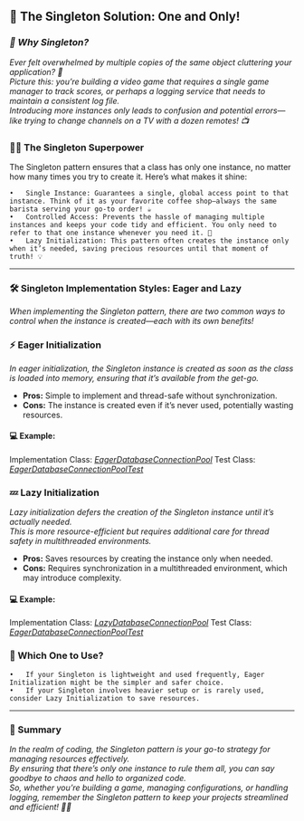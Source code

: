 ## 🌟 The Singleton Solution: One and Only!

### *🚀 Why Singleton?*

*Ever felt overwhelmed by multiple copies of the same object cluttering your application? 🤯 <br/>
Picture this: you’re building a video game that requires a single game manager to track scores, or perhaps a logging
service that needs to maintain a consistent log file. <br/>
Introducing more instances only leads to confusion and potential errors—like trying to change channels on a TV with a
dozen remotes! 📺*

### 🦸‍♂️ The Singleton Superpower

The Singleton pattern ensures that a class has only one instance, no matter how many times you try to create it. Here’s
what makes it shine:

	•	Single Instance: Guarantees a single, global access point to that instance. Think of it as your favorite coffee shop—always the same barista serving your go-to order! ☕
	•	Controlled Access: Prevents the hassle of managing multiple instances and keeps your code tidy and efficient. You only need to refer to that one instance whenever you need it. 🧹
	•	Lazy Initialization: This pattern often creates the instance only when it’s needed, saving precious resources until that moment of truth! 💡

---

### 🛠️ Singleton Implementation Styles: Eager and Lazy

*When implementing the Singleton pattern, there are two common ways to control when the instance is created—each with
its own benefits!*

### ⚡ Eager Initialization

*In eager initialization, the Singleton instance is created as soon as the class is loaded into memory, ensuring that
it’s available from the get-go.*

- **Pros:** Simple to implement and thread-safe without synchronization.
- **Cons:** The instance is created even if it’s never used, potentially wasting resources.

#### 💻 Example:

Implementation Class:
*[EagerDatabaseConnectionPool](/src/main/java/com/absolute/bonkers/singleton/eager/EagerDatabaseConnectionPool.java)*
Test Class:
*[EagerDatabaseConnectionPoolTest](/src/test/java/com/absolute/bonkers/singleton/eager/EagerDatabaseConnectionPoolTest.java)*

### 💤 Lazy Initialization

*Lazy initialization defers the creation of the Singleton instance until it’s actually needed.<br/>
This is more resource-efficient but requires additional care for thread safety in multithreaded environments.*

- **Pros:** Saves resources by creating the instance only when needed.
- **Cons:** Requires synchronization in a multithreaded environment, which may introduce complexity.

#### 💻 Example:

Implementation Class:
*[LazyDatabaseConnectionPool](/src/main/java/com/absolute/bonkers/singleton/lazy/LazyDatabaseConnectionPool.java)*
Test Class:
*[EagerDatabaseConnectionPoolTest](/src/test/java/com/absolute/bonkers/singleton/lazy/LazyDatabaseConnectionPoolTest.java)*

### 🧠 Which One to Use?

	•	If your Singleton is lightweight and used frequently, Eager Initialization might be the simpler and safer choice.
	•	If your Singleton involves heavier setup or is rarely used, consider Lazy Initialization to save resources.

---

### 🌈 Summary

*In the realm of coding, the Singleton pattern is your go-to strategy for managing resources effectively.<br/>
By ensuring that there’s only one instance to rule them all, you can say goodbye to chaos and hello to organized
code.<br/>
So, whether you’re building a game, managing configurations, or handling logging, remember the Singleton pattern to keep
your projects streamlined and efficient! 🌟✨*
